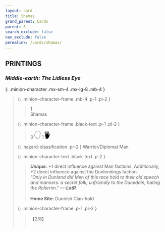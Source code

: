```yaml
---
layout: card
title: Shamas
grand_parent: Cards
parent: S
search_exclude: false
nav_exclude: false
permalink: /cards/shamas/
---
```


## PRINTINGS


### _Middle-earth: The Lidless Eye_

{: .minion-character .mx-sm-4 .mx-lg-8 .mb-4 }
> {: .minion-character-frame .mb-4 .p-1 .pl-2 }
> > <div class="hazard-mp">1</div>
> > <div class="card-name">Shamas</div>
>
> {: .minion-character-frame .black-text .p-1 .pl-2 }
> > 3 ![](/assets/images/mind.svg) 1![](/assets/images/di.svg)
>
> {: .hazard-classification .pr-2 }
> Warrior/Diplomat Man
>
> {: .minion-character-text .black-text .p-2 }
> > _**Unique.**_ +1 direct influence against Man factions. Additionally, +2 direct influence against the Dunlendings faction. <br>_"Only in Dunland did Men of this race hold to their old speech and manners: a secret folk, unfriendly to the Dunedain, hating the Rohirrim."_ ***---LotR***  <br><br>**Home Site:** Dunnish Clan-hold 
>
> {: .minion-character-frame .p-1 .pr-2 }
> > <div class="card-shield">【2/8】</div>
> > <div class="card-corruption-white">&nbsp;</div>
